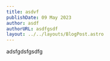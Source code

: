 ```yaml
---
title: asdvf
publishDate: 09 May 2023
author: asdf
authorURL: asdfgsdf
layout: ../../layouts/BlogPost.astro
---
```

adsfgdsfgsdfg